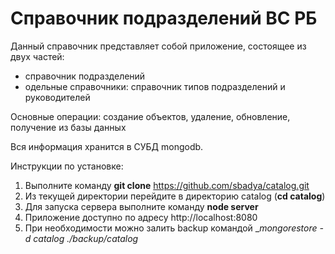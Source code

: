 # Справочник подразделений ВС РБ
Данный справочник представляет собой приложение, состоящее из двух частей:
- справочник подразделений
- одельные справочники: справочник типов подразделений и руководителей

Основные операции: создание объектов, удаление, обновление, получение из базы данных

Вся информация хранится в СУБД mongodb.

Инструкции по установке:

1. Выполните команду __git clone__ https://github.com/sbadya/catalog.git
2. Из текущей директории перейдите в директорию catalog (__cd catalog__)
3. Для запуска сервера выполните команду __node server__
4. Приложение доступно по адресу http://localhost:8080
5. При необходимости можно залить backup командой __mongorestore -d catalog ./backup/catalog_
